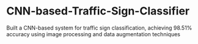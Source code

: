 # CNN-based-Traffic-Sign-Classifier
Built a CNN-based system for traffic sign classification, achieving 98.51% accuracy using image processing and data augmentation techniques
